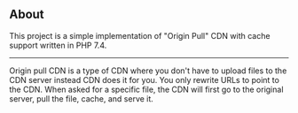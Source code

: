 ## About

This project is a simple implementation of "Origin Pull" CDN with cache support written in PHP 7.4.

---
Origin pull CDN is a type of CDN where you don't have to upload files to the CDN server instead CDN does it for you. You only rewrite URLs to point to the CDN. When asked for a specific file, the CDN will first go to the
original server, pull the file, cache, and serve it.
